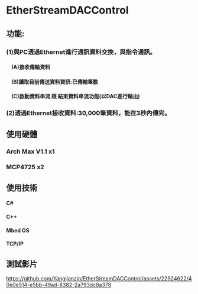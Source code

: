 # EtherStreamDACControl
## 功能:
### (1)與PC透過Ethernet進行通訊資料交換，與指令通訊。

#### &emsp;(A)接收傳輸資料
#### &emsp;(B)讀取目前傳送資料資訊:已傳輸筆數

#### &emsp;(C)啟動資料串流 跟 結束資料串流功能(以DAC進行輸出)

### (2)透過Ethernet接收資料:30,000筆資料，能在3秒內傳完。

## 使用硬體
### Arch Max V1.1 x1
### MCP4725 x2

## 使用技術
#### C#
#### C++
#### Mbed OS
#### TCP/IP

## 測試影片
https://github.com/Yangjianzin/EtherStreamDACControl/assets/22924622/40e0e514-e5bb-49ad-8382-2a793dc8a378

